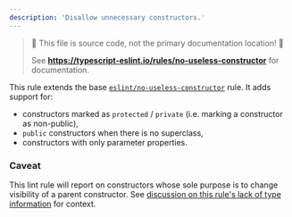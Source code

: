 ```yaml
---
description: 'Disallow unnecessary constructors.'
---
```


> 🛑 This file is source code, not the primary documentation location! 🛑
>
> See **https://typescript-eslint.io/rules/no-useless-constructor** for documentation.

This rule extends the base [`eslint/no-useless-constructor`](https://eslint.org/docs/rules/no-useless-constructor) rule.
It adds support for:

- constructors marked as `protected` / `private` (i.e. marking a constructor as non-public),
- `public` constructors when there is no superclass,
- constructors with only parameter properties.

### Caveat

This lint rule will report on constructors whose sole purpose is to change visibility of a parent constructor.
See [discussion on this rule's lack of type information](https://github.com/typescript-eslint/typescript-eslint/issues/3820#issuecomment-917821240) for context.
